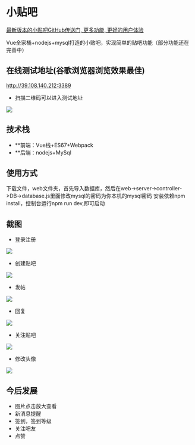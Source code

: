 # 小贴吧

[最新版本的小贴吧GitHub传送门, 更多功能, 更好的用户体验](https://github.com/heikaimu/post-web-app)

Vue全家桶+nodejs+mysql打造的小贴吧，实现简单的贴吧功能（部分功能还在完善中）

## 在线测试地址(谷歌浏览器浏览效果最佳)

http://39.108.140.212:3389

* 扫描二维码可以进入测试地址

![](https://github.com/heikaimu/L-bar/raw/master/show/qr.png)

## 技术栈
* **前端：Vue栈+ES67+Webpack
* **后端：nodejs+MySql

## 使用方式

下载文件，web文件夹，首先导入数据库，然后在web->server->controller->DB->database.js里面修改mysql的密码为你本机的mysql密码
安装依赖npm install，控制台运行npm run dev,即可启动

## 截图

* 登录注册

![](https://github.com/heikaimu/L-bar/raw/master/show/a.gif)

* 创建贴吧

![](https://github.com/heikaimu/L-bar/raw/master/show/b.gif)

* 发帖

![](https://github.com/heikaimu/L-bar/raw/master/show/c.gif)

* 回复

![](https://github.com/heikaimu/L-bar/raw/master/show/d.gif)

* 关注贴吧

![](https://github.com/heikaimu/L-bar/raw/master/show/e.gif)

* 修改头像

![](https://github.com/heikaimu/L-bar/raw/master/show/f.gif)

## 今后发展

* 图片点击放大查看
* 新消息提醒
* 签到，签到等级
* 关注吧友
* 点赞
